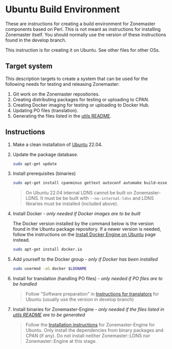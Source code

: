 # Ubuntu Build Environment

These are instructions for creating a build environment for Zonemaster components
based on Perl. This is not meant as instructions for installing Zonemaster
itself. You should normally use the version of these instructions found in the
develop branch.

This instruction is for creating it on Ubuntu. See other files for other OSs.

## Target system

This description targets to create a system that can be used for the following
needs for testing and releasing Zonemaster:

1. Git work on the Zonemaster repositories.
2. Creating distributing packages for testing or uploading to CPAN.
3. Creating Docker imaging for testing or uploading to Docker Hub.
4. Updating PO files (translation).
5. Generating the files listed in the [utils README].

## Instructions

1. Make a clean installation of [Ubuntu] 22.04.

2. Update the package database.

   ```sh
   sudo apt-get update
   ```

3. Install prerequisites (binaries)

   ```sh
   sudo apt-get install cpanminus gettext autoconf automake build-essential libdevel-checklib-perl libmodule-install-xsutil-perl libssl-dev libidn2-dev libldns-dev libtool
   ```

   > On Ubuntu 22.04 internal LDNS cannot be built on Zonemaster-LDNS. It must be
   > be built with `--no-internal-ldns` and LDNS libraries must be installed
   > (included above).

4. Install Docker - *only needed if Docker images are to be built*

   The Docker version installed by the command below is the version found in the
   Ubuntu package repository. If a newer version is needed, follow the
   instructions on the [Install Docker Engine on Ubuntu] page instead.

   ```sh
   sudo apt-get install docker.io
   ```

5. Add yourself to the Docker group - *only if Docker has been installed*

   ```sh
   sudo usermod -aG docker $LOGNAME
   ```

6. Install for translation (handling PO files) -
   *only needed if PO files are to be handled*

   > Follow "Software preparation" in [Instructions for translators] for Ubuntu
   > (usually use the version in develop branch)

7. Install binaries for Zonemaster-Engine -
   *only needed if the files listed in [utils README] are to be generated*
   
   > Follow the [Installation instructions] for Zonemaster-Engine for Ubuntu. Only
   > install the dependencies from binary packages and CPAN (if any). Do not
   > install neither Zonemaster::LDNS nor Zonemaster::Engine at this stage.




[Install Docker Engine on Ubuntu]:         https://docs.docker.com/engine/install/ubuntu/
[Installation instructions]:               https://github.com/zonemaster/zonemaster-engine/blob/develop/docs/Installation.md
[Instructions for translators]:            https://github.com/zonemaster/zonemaster-engine/blob/develop/docs/Translation-translators.md#software-preparation
[Ubuntu]:                                  https://ubuntu.com/
[Utils README]:                            ../../../utils/README.md

